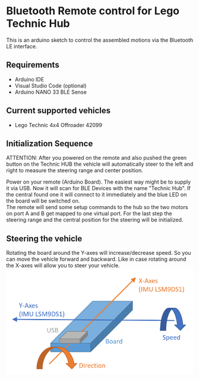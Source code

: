 # Bluetooth Remote control for Lego Technic Hub

This is an arduino sketch to control the assembled motions via the Bluetooth LE interface.

## Requirements
- Arduino IDE  
- Visual Studio Code (optional)  
- Arduino NANO 33 BLE Sense  


## Current supported vehicles
- Lego Technic 4x4 Offroader 42099

## Initialization Sequence
ATTENTION: After you powered on the remote and also pushed the green button on the Technic HUB the vehicle will automatically steer to the left and right to measure the steering range and center position.

Power on your remote (Arduino Board). The easiest way might be to supply it via USB. Now it will scan for BLE Devices with the name "Technic Hub". If the central found one it will connect to it immediately and the blue LED on the board will be switched on.  
The remote will send some setup commands to the hub so the two motors on port A and B get mapped to one virtual port. For the last step the steering range and the central position for the steering will be initialized. 

## Steering the vehicle
Rotating the board around the Y-axes will increase/decrease speed. So you can move the vehicle forward and backward. Like in case rotating around the X-axes will allow you to steer your vehicle.
![](./images/rotations.png)